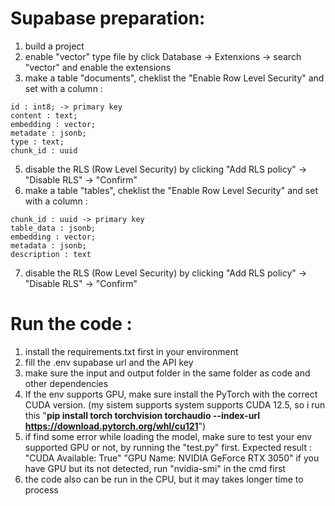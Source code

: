 # Supabase preparation:
1. build a project
2. enable "vector" type file by click Database -> Extenxions -> search "vector" and enable the extensions
3. make a table "documents", cheklist the "Enable Row Level Security" and set with a column :
```
id : int8; -> primary key
content : text;
embedding : vector;
metadate : jsonb;
type : text;
chunk_id : uuid
```
5. disable the RLS (Row Level Security) by clicking "Add RLS policy" -> 
"Disable RLS" -> "Confirm" 
6. make a table "tables", cheklist the "Enable Row Level Security" and set with a column :
```
chunk_id : uuid -> primary key
table_data : jsonb;
embedding : vector;
metadata : jsonb;
description : text
```
7. disable the RLS (Row Level Security) by clicking "Add RLS policy" -> 
"Disable RLS" -> "Confirm" 

# Run the code :
1. install the requirements.txt first in your environment
2. fill the .env supabase url and the API key
3. make sure the input and output folder in the same folder as code and other dependencies
4. If the env supports GPU, make sure install the PyTorch with the correct CUDA version. (my sistem supports system supports CUDA 12.5, so i run this "**pip install torch torchvision torchaudio --index-url https://download.pytorch.org/whl/cu121**")
5. if find some error while loading the model, make sure to test your env supported GPU or not, by running the "test.py" first. Expected result : "CUDA Available: True" "GPU Name: NVIDIA GeForce RTX 3050" if you have GPU but its not detected, run "nvidia-smi" in the cmd first
6. the code also can be run in the CPU, but it may takes longer time to process
